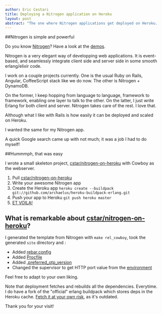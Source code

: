 ```yaml
---
author: Eric Cestari
title: Deploying a Nitrogen application on Heroku
layout: post
abstract: "The one where Nitrogen applications get deployed on Heroku. With a sample project to start from."
---
```


##Nitrogen is simple and powerful

Do you know [Nitrogen](http://www.nitrogenproject.com)?
Have a look at the [demos](http://nitrogenproject.com/demos).

Nitrogen is a very elegant way of developping web applications. It is event-based, and seamlessly integrate client side and server side in some smooth erlang/elixir code.

I work on a couple projects currently. One is the usual Ruby on Rails, Angular, CoffeeScript stack like we do now.
The other is Nitrogen + DynamoDB.

On the former, I keep hopping from language to language, framework to framework, enabling one layer to talk to the other.
On the latter, I just write Erlang for both client and server. Nitrogen takes care of the rest. I love that.

Although what I like with Rails is how easily it can be deployed and scaled on Heroku.

I wanted the same for my Nitrogen app.

A quick Google search came up with not much; it was a job I had to do myself!

##Hummmph, that was easy

I wrote a small skeleton project, [cstar/nitrogen-on-heroku](https://github.com/cstar/nitrogen-on-heroku) with Cowboy as the webserver.

1. Pull [cstar/nitrogen-on-heroku](https://github.com/cstar/nitrogen-on-heroku)
2. Write your awesome Nitrogen app
2. Create the Heroku app `heroku create --buildpack git://github.com/archaelus/heroku-buildpack-erlang.git`
3. Push your app to Heroku `git push heroku master`
4. [ET VOILA!](http://fathomless-citadel-5420.herokuapp.com)

## What is remarkable about [cstar/nitrogen-on-heroku](https://github.com/cstar/nitrogen-on-heroku)?

I generated the template from Nitrogen with `make rel_cowboy`, took the generated `site` directory and :

- Added [rebar.config](https://github.com/cstar/nitrogen-on-heroku/blob/master/rebar.config)
- Added [Procfile](https://github.com/cstar/nitrogen-on-heroku/blob/master/Procfile)
- Added [.preferred_otp_version](https://github.com/cstar/nitrogen-on-heroku/blob/master/.preferred_otp_version)
- Changed the supervisor to get HTTP port value from the [environment](https://github.com/cstar/nitrogen-on-heroku/blob/master/src/nitrogen_sup.erl#L33)

Feel free to adapt to your own liking.

Note that deployment fetches and rebuilds all the dependencies. Everytime. I do have a fork of the "official" erlang buildpack which stores deps in the Heroku cache. [Fetch it at your own risk](https://github.com/cstar/heroku-buildpack-erlang), as it's outdated.

Thank you for your visit!



